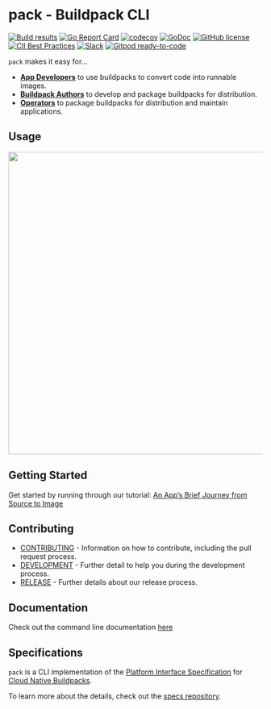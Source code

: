 # pack - Buildpack CLI

[![Build results](https://github.com/buildpacks/pack/workflows/build/badge.svg)](https://github.com/buildpacks/pack/actions)
[![Go Report Card](https://goreportcard.com/badge/github.com/buildpacks/pack)](https://goreportcard.com/report/github.com/buildpacks/pack)
[![codecov](https://codecov.io/gh/buildpacks/pack/branch/main/graph/badge.svg)](https://codecov.io/gh/buildpacks/pack)
[![GoDoc](https://godoc.org/github.com/buildpacks/pack?status.svg)](https://godoc.org/github.com/buildpacks/pack)
[![GitHub license](https://img.shields.io/github/license/buildpacks/pack)](https://github.com/buildpacks/pack/blob/main/LICENSE)
[![CII Best Practices](https://bestpractices.coreinfrastructure.org/projects/4748/badge)](https://bestpractices.coreinfrastructure.org/projects/4748)
[![Slack](https://img.shields.io/badge/slack-join-ff69b4.svg?logo=slack)](https://slack.cncf.io/)
[![Gitpod ready-to-code](https://img.shields.io/badge/Gitpod-ready--to--code-blue?logo=gitpod)](https://gitpod.io/#https://github.com/buildpacks/pack)

`pack` makes it easy for...
- [**App Developers**][app-dev] to use buildpacks to convert code into runnable images.
- [**Buildpack Authors**][bp-author] to develop and package buildpacks for distribution.
- [**Operators**][operator] to package buildpacks for distribution and maintain applications.

## Usage

<img src="resources/pack-build.gif" width="600px" />

## Getting Started
Get started by running through our tutorial: [An App’s Brief Journey from Source to Image][getting-started]

## Contributing
- [CONTRIBUTING](CONTRIBUTING.md) - Information on how to contribute, including the pull request process.
- [DEVELOPMENT](DEVELOPMENT.md) - Further detail to help you during the development process.
- [RELEASE](RELEASE.md) - Further details about our release process.

## Documentation
Check out the command line documentation [here][pack-docs]

## Specifications
`pack` is a CLI implementation of the [Platform Interface Specification][platform-spec] for [Cloud Native Buildpacks][buildpacks.io].

To learn more about the details, check out the [specs repository][specs].

[app-dev]: https://buildpacks.io/docs/app-developer-guide/
[bp-author]: https://buildpacks.io/docs/buildpack-author-guide/
[operator]: https://buildpacks.io/docs/operator-guide/
[buildpacks.io]: https://buildpacks.io/
[install-pack]: https://buildpacks.io/docs/install-pack/
[getting-started]: https://buildpacks.io/docs/app-journey
[specs]: https://github.com/buildpacks/spec/
[platform-spec]: https://github.com/buildpacks/spec/blob/main/platform.md
[pack-docs]: https://buildpacks.io/docs/tools/pack/cli/pack/

<!-- 
Example for co-authoring 
-->

